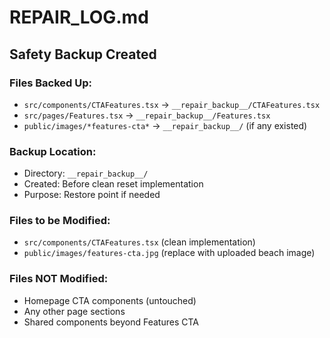 # REPAIR_LOG.md

## Safety Backup Created

### Files Backed Up:
- `src/components/CTAFeatures.tsx` → `__repair_backup__/CTAFeatures.tsx`
- `src/pages/Features.tsx` → `__repair_backup__/Features.tsx`
- `public/images/*features-cta*` → `__repair_backup__/` (if any existed)

### Backup Location:
- Directory: `__repair_backup__/`
- Created: Before clean reset implementation
- Purpose: Restore point if needed

### Files to be Modified:
- `src/components/CTAFeatures.tsx` (clean implementation)
- `public/images/features-cta.jpg` (replace with uploaded beach image)

### Files NOT Modified:
- Homepage CTA components (untouched)
- Any other page sections
- Shared components beyond Features CTA